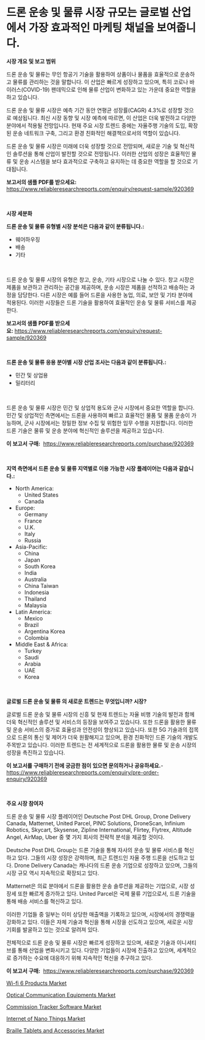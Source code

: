 <p><h1>드론 운송 및 물류 시장 규모는 글로벌 산업에서 가장 효과적인 마케팅 채널을 보여줍니다.</h1></p><p><strong>시장 개요 및 보고 범위</strong></p>
<p><p>드론 운송 및 물류는 무인 항공기 기술을 활용하여 상품이나 물품을 효율적으로 운송하고 물류를 관리하는 것을 말합니다. 이 산업은 빠르게 성장하고 있으며, 특히 코로나 바이러스(COVID-19) 팬데믹으로 인해 물류 산업이 변화하고 있는 가운데 중요한 역할을 하고 있습니다.</p><p>드론 운송 및 물류 시장은 예측 기간 동안 연평균 성장률(CAGR) 4.3%로 성장할 것으로 예상됩니다. 최신 시장 동향 및 시장 예측에 따르면, 이 산업은 더욱 발전하고 다양한 분야에서 적용될 전망입니다. 현재 주요 시장 트렌드 중에는 자율주행 기술의 도입, 확장된 운송 네트워크 구축, 그리고 환경 친화적인 해결책으로서의 역할이 있습니다. </p><p>드론 운송 및 물류 시장은 미래에 더욱 성장할 것으로 전망되며, 새로운 기술 및 혁신적인 솔루션을 통해 산업이 발전할 것으로 전망됩니다. 이러한 산업의 성장은 효율적인 물류 및 운송 시스템을 보다 효과적으로 구축하고 유지하는 데 중요한 역할을 할 것으로 기대됩니다.</p></p>
<p><strong>보고서의 샘플 PDF를 받으세요:</strong> <a href="https://www.reliableresearchreports.com/enquiry/request-sample/920369">https://www.reliableresearchreports.com/enquiry/request-sample/920369</a></p>
<p>&nbsp;</p>
<p><strong>시장 세분화</strong></p>
<p><strong>드론 운송 및 물류 유형별 시장 분석은 다음과 같이 분류됩니다.:</strong></p>
<p><ul><li>웨어하우징</li><li>배송</li><li>기타</li></ul></p>
<p>&nbsp;</p>
<p><p>드론 운송 및 물류 시장의 유형은 창고, 운송, 기타 시장으로 나눌 수 있다. 창고 시장은 제품을 보관하고 관리하는 공간을 제공하며, 운송 시장은 제품을 선적하고 배송하는 과정을 담당한다. 다른 시장은 예를 들어 드론을 사용한 농업, 의료, 보안 및 기타 분야에 적용된다. 이러한 시장들은 드론 기술을 활용하여 효율적인 운송 및 물류 서비스를 제공한다.</p></p>
<p><strong>보고서의 샘플 PDF를 받으세요:</strong>&nbsp;<a href="https://www.reliableresearchreports.com/enquiry/request-sample/920369">https://www.reliableresearchreports.com/enquiry/request-sample/920369</a></p>
<p>&nbsp;</p>
<p><strong> 드론 운송 및 물류 응용 분야별 시장 산업 조사는 다음과 같이 분류됩니다.:</strong></p>
<p><ul><li>민간 및 상업용</li><li>밀리터리</li></ul></p>
<p>&nbsp;</p>
<p><p>드론 운송 및 물류 시장은 민간 및 상업적 용도와 군사 시장에서 중요한 역할을 합니다. 민간 및 상업적인 측면에서는 드론을 사용하여 빠르고 효율적인 물품 및 물품 운송이 가능하며, 군사 시장에서는 정밀한 정보 수집 및 위험한 임무 수행을 지원합니다. 이러한 드론 기술은 물류 및 운송 분야에 혁신적인 솔루션을 제공하고 있습니다.</p></p>
<p><strong>이 보고서 구매:</strong>&nbsp; <a href="https://www.reliableresearchreports.com/purchase/920369">https://www.reliableresearchreports.com/purchase/920369</a></p>
<p>&nbsp;</p>
<p><strong>지역 측면에서 드론 운송 및 물류 지역별로 이용 가능한 시장 플레이어는 다음과 같습니다.:</strong></p>
<p><ul>
    <li>
        North America:
        <ul>
            <li>United States</li>
            <li>Canada</li>
        </ul>
    </li>
    <li>
        Europe:
        <ul>
            <li>Germany</li>
            <li>France</li>
            <li>U.K.</li>
            <li>Italy</li>
            <li>Russia</li>
        </ul>
    </li>
    <li>
        Asia-Pacific:
        <ul>
            <li>China</li>
            <li>Japan</li>
            <li>South Korea</li>
            <li>India</li>
            <li>Australia</li>
            <li>China Taiwan</li>
            <li>Indonesia</li>
            <li>Thailand</li>
            <li>Malaysia</li>
        </ul>
    </li>
    <li>
        Latin America:
        <ul>
            <li>Mexico</li>
            <li>Brazil</li>
            <li>Argentina Korea</li>
            <li>Colombia</li>
        </ul>
    </li>
    <li>
        Middle East & Africa:
        <ul>
            <li>Turkey</li>
            <li>Saudi</li>
            <li>Arabia</li>
            <li>UAE</li>
            <li>Korea</li>
        </ul>
    </li>
    </ul></p>
<p>&nbsp;</p>
<p><strong>글로벌 드론 운송 및 물류 의 새로운 트렌드는 무엇입니까? 시장?</strong></p>
<p><p>글로벌 드론 운송 및 물류 시장의 신흥 및 현재 트렌드는 자율 비행 기술의 발전과 함께 더욱 혁신적인 솔루션 및 서비스의 등장을 보여주고 있습니다. 또한 드론을 활용한 물류 및 운송 서비스의 증가로 효율성과 안전성이 향상되고 있습니다. 또한 5G 기술과의 접목으로 드론의 통신 및 제어가 더욱 원활해지고 있으며, 환경 친화적인 드론 기술의 개발도 주목받고 있습니다. 이러한 트렌드는 전 세계적으로 드론을 활용한 물류 및 운송 시장의 성장을 촉진하고 있습니다.</p></p>
<p><strong>이 보고서를 구매하기 전에 궁금한 점이 있으면 문의하거나 공유하세요.</strong>- <a href="https://www.reliableresearchreports.com/enquiry/pre-order-enquiry/920369">https://www.reliableresearchreports.com/enquiry/pre-order-enquiry/920369</a></p>
<p>&nbsp;</p>
<p><strong>주요 시장 참여자</strong></p>
<p><p>드론 운송 및 물류 시장 플레이어인 Deutsche Post DHL Group, Drone Delivery Canada, Matternet, United Parcel, PINC Solutions, DroneScan, Infinium Robotics, Skycart, Skysense, Zipline International, Flirtey, Flytrex, Altitude Angel, AirMap, Uber 중 몇 가지 회사의 전략적 분석을 제공할 것이다.</p><p>Deutsche Post DHL Group는 드론 기술을 통해 자사의 운송 및 물류 서비스를 혁신하고 있다. 그들의 시장 성장은 강력하며, 최근 트렌드인 자율 주행 드론을 선도하고 있다. Drone Delivery Canada는 캐나다의 드론 운송 기업으로 성장하고 있으며, 그들의 시장 규모 역시 지속적으로 확장되고 있다.</p><p>Matternet은 의료 분야에서 드론을 활용한 운송 솔루션을 제공하는 기업으로, 시장 성장세 또한 빠르게 증가하고 있다. United Parcel은 국제 물류 기업으로서, 드론 기술을 통해 배송 서비스를 혁신하고 있다.</p><p>이러한 기업들 중 일부는 이미 상당한 매출액을 기록하고 있으며, 시장에서의 경쟁력을 강화하고 있다. 이들은 자체 기술과 혁신을 통해 시장을 선도하고 있으며, 새로운 시장 기회를 발굴하고 있는 것으로 알려져 있다.</p><p>전체적으로 드론 운송 및 물류 시장은 빠르게 성장하고 있으며, 새로운 기술과 이니셔티브를 통해 산업을 변화시키고 있다. 다양한 기업들이 시장에 진출하고 있으며, 세계적으로 증가하는 수요에 대응하기 위해 지속적인 혁신을 추구하고 있다.</p></p>
<p><strong>이 보고서 구매:</strong>&nbsp;&nbsp;<a href="https://www.reliableresearchreports.com/purchase/920369">https://www.reliableresearchreports.com/purchase/920369</a></p>
<p><p><a href="https://github.com/julyju69/Market-Research-Report-List-2/blob/main/wi-fi-6-products-market.md">Wi-fi 6 Products Market</a></p><p><a href="https://github.com/kosella/Market-Research-Report-List-2/blob/main/optical-communication-equipments-market.md">Optical Communication Equipments Market</a></p><p><a href="https://issuu.com/reportprime-2/docs/commission-tracker-software-market-size-2030.pptx">Commission Tracker Software Market</a></p><p><a href="https://github.com/nathandecarvalho/Market-Research-Report-List-2/blob/main/internet-of-nano-things-market.md">Internet of Nano Things Market</a></p><p><a href="https://issuu.com/reportprime-2/docs/braille-tablets-and-accessories-market-size-2030.p">Braille Tablets and Accessories Market</a></p></p>
